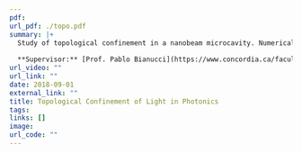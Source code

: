 ```yaml
---
pdf: 
url_pdf: ./topo.pdf
summary: |+
  Study of topological confinement in a nanobeam microcavity. Numerically characterized resonant modes of electromagnetic waves in nano-scale crystal ring resonators for circuit applications.
  
  **Supervisor:** [Prof. Pablo Bianucci](https://www.concordia.ca/faculty/pablo-bianucci.html)
url_video: ""
url_link: ""
date: 2018-09-01
external_link: ""
title: Topological Confinement of Light in Photonics 
tags:
links: []
image: 
url_code: ""
---
```

